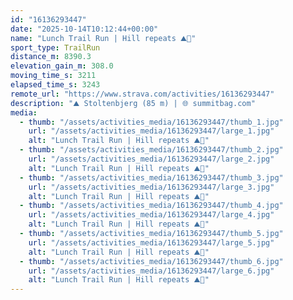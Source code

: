 ```yaml
---
id: "16136293447"
date: "2025-10-14T10:12:44+00:00"
name: "Lunch Trail Run | Hill repeats ⛰️🐐"
sport_type: TrailRun
distance_m: 8390.3
elevation_gain_m: 308.0
moving_time_s: 3211
elapsed_time_s: 3243
remote_url: "https://www.strava.com/activities/16136293447"
description: "⛰️ Stoltenbjerg (85 m) | 🌐 summitbag.com"
media:
  - thumb: "/assets/activities_media/16136293447/thumb_1.jpg"
    url: "/assets/activities_media/16136293447/large_1.jpg"
    alt: "Lunch Trail Run | Hill repeats ⛰️🐐"
  - thumb: "/assets/activities_media/16136293447/thumb_2.jpg"
    url: "/assets/activities_media/16136293447/large_2.jpg"
    alt: "Lunch Trail Run | Hill repeats ⛰️🐐"
  - thumb: "/assets/activities_media/16136293447/thumb_3.jpg"
    url: "/assets/activities_media/16136293447/large_3.jpg"
    alt: "Lunch Trail Run | Hill repeats ⛰️🐐"
  - thumb: "/assets/activities_media/16136293447/thumb_4.jpg"
    url: "/assets/activities_media/16136293447/large_4.jpg"
    alt: "Lunch Trail Run | Hill repeats ⛰️🐐"
  - thumb: "/assets/activities_media/16136293447/thumb_5.jpg"
    url: "/assets/activities_media/16136293447/large_5.jpg"
    alt: "Lunch Trail Run | Hill repeats ⛰️🐐"
  - thumb: "/assets/activities_media/16136293447/thumb_6.jpg"
    url: "/assets/activities_media/16136293447/large_6.jpg"
    alt: "Lunch Trail Run | Hill repeats ⛰️🐐"
---
```

